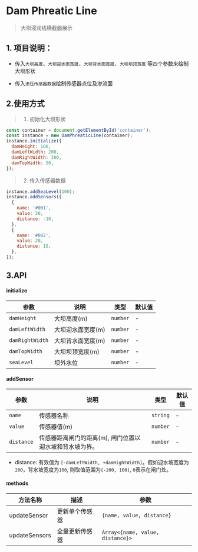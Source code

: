 #

# Dam Phreatic Line

> 大坝浸润线横截面展示

## 1. 项目说明：

- 传入`大坝高度`、`大坝迎水面宽度`、`大坝背水面宽度`、`大坝坝顶宽度` 等四个参数来绘制大坝形状

- 传入`渗压传感器数据`绘制传感器点位及渗流面

## 2.使用方式

> 1. 初始化大坝形状

```javascript
const container = document.getElementById('container');
const instance = new DamPhreaticLine(container);
instance.initialize({
  damHeight: 100,
  damLeftWidth: 200,
  damRightWidth: 300,
  damTopWidth: 50,
});
```

> 2. 传入传感器数据

```javascript
instance.addSeaLevel(100);
instance.addSensors([
  {
    name: '#001',
    value: 30,
    distance: -10,
  },
  {
    name: '#002',
    value: 20,
    distance: 10,
  },
]);
```

## 3.API

#### initialize

| 参数            | 说明              | 类型     | 默认值 |
| --------------- | ----------------- | -------- | ------ |
| `damHeight`     | 大坝高度(m)       | `number` | -      |
| `damLeftWidth`  | 大坝迎水面宽度(m) | `number` | -      |
| `damRightWidth` | 大坝背水面宽度(m) | `number` | -      |
| `damTopWidth`   | 大坝坝顶宽度(m)   | `number` | -      |
| `seaLevel`      | 坝外水位          | `number` | -      |

#### addSensor

| 参数       | 说明                                                    | 类型     | 默认值 |
| ---------- | ------------------------------------------------------- | -------- | ------ |
| `name`     | 传感器名称                                              | `string` | -      |
| `value`    | 传感器值(m)                                             | `number` | -      |
| `distance` | 传感器距离闸门的距离(m), 闸门位置以迎水坡和背水坡为界。 | `number` | -      |

- distance: 有效值为 `[-damLeftWidth, +damRightWidth]`。假如迎水坡宽度为`200`，背水坡宽度为`100`, 则取值范围为`[-200, 100]`, `0`表示在闸门处。

#### methods

| 方法名称      | 描述           | 参数                             |
| ------------- | -------------- | -------------------------------- |
| updateSensor  | 更新单个传感器 | `{name, value, distance}`        |
| updateSensors | 全量更新传感器 | `Array<{name, value, distance}>` |
